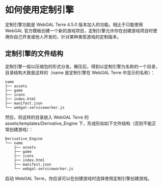 # 如何使用定制引擎

定制引擎功能是 WebGAL Terre 4.5.0 版本加入的功能。相比于只能使用 WebGAL 官方模板创建一个新的游戏项目，定制引擎允许你在创建游戏项目时使用你自己开发或他人开发的，针对某种类型游戏的定制版本。

## 定制引擎的文件结构

定制引擎一般以压缩包的形式分发。解压后，得到以定制引擎为名称的一个目录，目录结构大致是这样的（name 是定制引擎在 WebGAL Terre 中显示的名称）：

```
name
├── assets
├── game
├── icons
├── index.html
├── manifest.json
└── webgal-serviceworker.js
```

然后，将这样的目录放入 WebGAL Terre 的 assets/templates/Derivative_Engine 下，形成形如如下文件结构（否则不能正常创建游戏）：

```
Derivative_Engine
└── name
    ├── assets
    ├── game
    ├── icons
    ├── index.html
    ├── manifest.json
    └── webgal-serviceworker.js

```

启动 WebGAL Terre，你应该可以在创建游戏时选择使用定制引擎创建游戏。